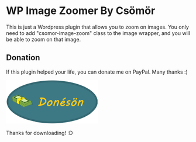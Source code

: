 # WP Image Zoomer By Csömör

This is just a Wordpress plugin that allows you to zoom on images.
You only need to add "csomor-image-zoom" class to the image wrapper, and you will be able to zoom on that image.

## Donation

If this plugin helped your life, you can donate me on PayPal. Many thanks :)

[<img src="https://github.com/csomorelwood/chocolate-rain/blob/master/assets/images/donate.png">](https://www.paypal.com/donate/?hosted_button_id=QGCFARZFB5H36)

Thanks for downloading! :D

